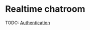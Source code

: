 # Realtime chatroom

TODO:
[Authentication](https://www.youtube.com/watch?v=aN1LnNq4z54&list=PL4cUxeGkcC9jUPIes_B8vRjn1_GaplOPQ&index=1&pp=iAQB 'Firebase Authentication Tutorial #1 - Introduction')

